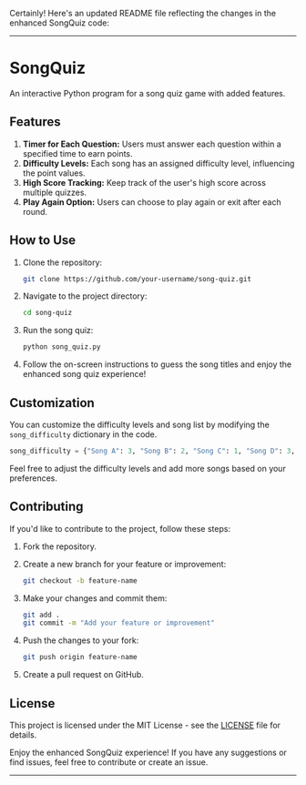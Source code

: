 Certainly! Here's an updated README file reflecting the changes in the enhanced SongQuiz code:

---

# SongQuiz

An interactive Python program for a song quiz game with added features.

## Features

1. **Timer for Each Question:** Users must answer each question within a specified time to earn points.
2. **Difficulty Levels:** Each song has an assigned difficulty level, influencing the point values.
3. **High Score Tracking:** Keep track of the user's high score across multiple quizzes.
4. **Play Again Option:** Users can choose to play again or exit after each round.

## How to Use

1. Clone the repository:

   ```bash
   git clone https://github.com/your-username/song-quiz.git
   ```

2. Navigate to the project directory:

   ```bash
   cd song-quiz
   ```

3. Run the song quiz:

   ```bash
   python song_quiz.py
   ```

4. Follow the on-screen instructions to guess the song titles and enjoy the enhanced song quiz experience!

## Customization

You can customize the difficulty levels and song list by modifying the `song_difficulty` dictionary in the code.

```python
song_difficulty = {"Song A": 3, "Song B": 2, "Song C": 1, "Song D": 3, "Song E": 2}
```

Feel free to adjust the difficulty levels and add more songs based on your preferences.

## Contributing

If you'd like to contribute to the project, follow these steps:

1. Fork the repository.
2. Create a new branch for your feature or improvement:

   ```bash
   git checkout -b feature-name
   ```

3. Make your changes and commit them:

   ```bash
   git add .
   git commit -m "Add your feature or improvement"
   ```

4. Push the changes to your fork:

   ```bash
   git push origin feature-name
   ```

5. Create a pull request on GitHub.

## License

This project is licensed under the MIT License - see the [LICENSE](LICENSE) file for details.

Enjoy the enhanced SongQuiz experience! If you have any suggestions or find issues, feel free to contribute or create an issue.

---

